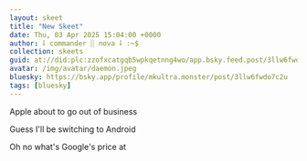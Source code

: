 ```yaml
---
layout: skeet
title: "New Skeet"
date: Thu, 03 Apr 2025 15:04:00 +0000
author: ⸸ commander ░ nova ⸸ :~$
collection: skeets
guid: at://did:plc:zzofxcatgqb5wpkqetnng4wo/app.bsky.feed.post/3llw6fwdo7c2u
avatar: /img/avatar/daemon.jpeg
bluesky: https://bsky.app/profile/mkultra.monster/post/3llw6fwdo7c2u
tags: [bluesky]
---
```


Apple about to go out of business

Guess I'll be switching to Android

Oh no what's Google's price at
